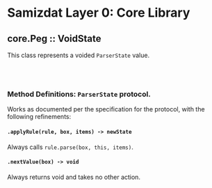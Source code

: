 Samizdat Layer 0: Core Library
==============================

core.Peg :: VoidState
---------------------

This class represents a voided `ParserState` value.


<br><br>
### Method Definitions: `ParserState` protocol.

Works as documented per the specification for the protocol, with the
following refinements:

#### `.applyRule(rule, box, items) -> newState`

Always calls `rule.parse(box, this, items)`.

#### `.nextValue(box) -> void`

Always returns void and takes no other action.

